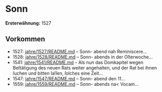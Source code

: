 # Sonn

**Ersterwähnung:** 1527

## Vorkommen
- 1527: [jahre/1527/README.md](../jahre/1527/README.md) – Sonn-
abend nah Reminiscere...
- 1528: [jahre/1528/README.md](../jahre/1528/README.md) – Sonn-
abends in der Oſterwoche...
- 1541: [jahre/1541/README.md](../jahre/1541/README.md) – Als nun das Domkapitel wegen
Beſtätigung des neuen Rats weiter angehalten, und der
Rat bei ihnen ſuchen und bitten laſſen, ſolches eine Zeit...
- 1547: [jahre/1547/README.md](../jahre/1547/README.md) – Sonn-
abend den 11...
- 1559: [jahre/1559/README.md](../jahre/1559/README.md) – Sonn-
abends na< Vocam...
